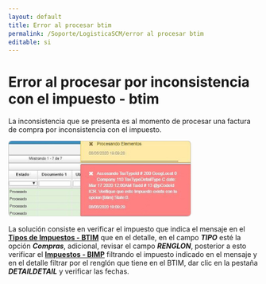 ```yaml
---
layout: default
title: Error al procesar btim
permalink: /Soporte/LogisticaSCM/error al procesar btim
editable: si
---
```

# Error al procesar por inconsistencia con el impuesto - btim  

La inconsistencia que se presenta es al momento de procesar una factura de compra por inconsistencia con el impuesto.  

![](btim.png)  

La solución consiste en verificar el impuesto que indica el mensaje en el [**Tipos de Impuestos - BTIM**](http://docs.oasiscom.com/Operacion/common/bimpu/btim) que en el detalle, en el campo _**TIPO**_ esté la opción _**Compras**_, adicional, revisar el campo _**RENGLON**_, posterior a esto verificar el  [**Impuestos - BIMP**](http://docs.oasiscom.com/Operacion/common/bimpu/bimp) filtrando el impuesto indicado en el mensaje y en el detalle filtrar por el renglón que tiene en el BTIM, dar clic en la pestaña _**DETAILDETAIL**_ y verificar las fechas.  
